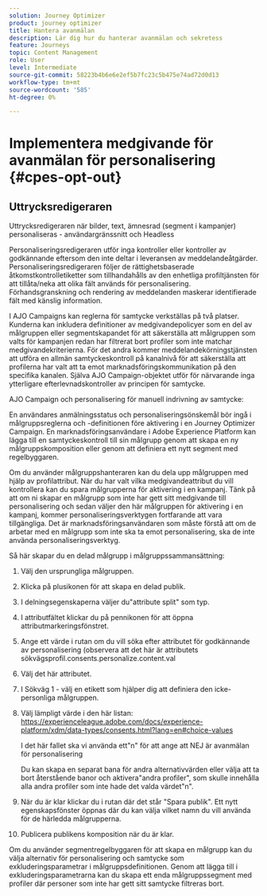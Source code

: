 ```yaml
---
solution: Journey Optimizer
product: journey optimizer
title: Hantera avanmälan
description: Lär dig hur du hanterar avanmälan och sekretess
feature: Journeys
topic: Content Management
role: User
level: Intermediate
source-git-commit: 58223b4b6e6e2ef5b7fc23c5b475e74ad72d0d13
workflow-type: tm+mt
source-wordcount: '585'
ht-degree: 0%

---
```


# Implementera medgivande för avanmälan för personalisering {#cpes-opt-out}


## Uttrycksredigeraren

Uttrycksredigeraren när bilder, text, ämnesrad (segment i kampanjer) personaliseras - användargränssnitt och Headless

Personaliseringsredigeraren utför inga kontroller eller kontroller av godkännande eftersom den inte deltar i leveransen av meddelandeåtgärder. Personaliseringsredigeraren följer de rättighetsbaserade åtkomstkontrolletiketter som tillhandahålls av den enhetliga profiltjänsten för att tillåta/neka att olika fält används för personalisering. Förhandsgranskning och rendering av meddelanden maskerar identifierade fält med känslig information.

I AJO Campaigns kan reglerna för samtycke verkställas på två platser. Kunderna kan inkludera definitioner av medgivandepolicyer som en del av målgruppen eller segmentskapandet för att säkerställa att målgruppen som valts för kampanjen redan har filtrerat bort profiler som inte matchar medgivandekriterierna. För det andra kommer meddelandekörningstjänsten att utföra en allmän samtyckeskontroll på kanalnivå för att säkerställa att profilerna har valt att ta emot marknadsföringskommunikation på den specifika kanalen. Själva AJO Campaign-objektet utför för närvarande inga ytterligare efterlevnadskontroller av principen för samtycke.

AJO Campaign och personalisering för manuell indrivning av samtycke:

En användares anmälningsstatus och personaliseringsönskemål bör ingå i målgruppsreglerna och -definitionen före aktivering i en Journey Optimizer Campaign. En marknadsföringsanvändare i Adobe Experience Platform kan lägga till en samtyckeskontroll till sin målgrupp genom att skapa en ny målgruppskomposition eller genom att definiera ett nytt segment med regelbyggaren.

Om du använder målgruppshanteraren kan du dela upp målgruppen med hjälp av profilattribut. När du har valt vilka medgivandeattribut du vill kontrollera kan du spara målgrupperna för aktivering i en kampanj. Tänk på att om ni skapar en målgrupp som inte har gett sitt medgivande till personalisering och sedan väljer den här målgruppen för aktivering i en kampanj, kommer personaliseringsverktygen fortfarande att vara tillgängliga. Det är marknadsföringsanvändaren som måste förstå att om de arbetar med en målgrupp som inte ska ta emot personalisering, ska de inte använda personaliseringsverktyg.

Så här skapar du en delad målgrupp i målgruppssammansättning:

1. Välj den ursprungliga målgruppen.

1. Klicka på plusikonen för att skapa en delad publik.

1. I delningsegenskaperna väljer du&quot;attribute split&quot; som typ.

1. I attributfältet klickar du på pennikonen för att öppna attributmarkeringsfönstret.

1. Ange ett värde i rutan om du vill söka efter attributet för godkännande av personalisering (observera att det här är attributets sökvägsprofil.consents.personalize.content.val

1. Välj det här attributet.

1. I Sökväg 1 - välj en etikett som hjälper dig att definiera den icke-personliga målgruppen.

1. Välj lämpligt värde i den här listan: https://experienceleague.adobe.com/docs/experience-platform/xdm/data-types/consents.html?lang=en#choice-values

   I det här fallet ska vi använda ett&quot;n&quot; för att ange att NEJ är avanmälan för personalisering

   Du kan skapa en separat bana för andra alternativvärden eller välja att ta bort återstående banor och aktivera&quot;andra profiler&quot;, som skulle innehålla alla andra profiler som inte hade det valda värdet&quot;n&quot;.

1. När du är klar klickar du i rutan där det står &quot;Spara publik&quot;. Ett nytt egenskapsfönster öppnas där du kan välja vilket namn du vill använda för de härledda målgrupperna.

1. Publicera publikens komposition när du är klar.

Om du använder segmentregelbyggaren för att skapa en målgrupp kan du välja alternativ för personalisering och samtycke som exkluderingsparametrar i målgruppsdefinitionen. Genom att lägga till i exkluderingsparametrarna kan du skapa ett enda målgruppssegment med profiler där personer som inte har gett sitt samtycke filtreras bort.
